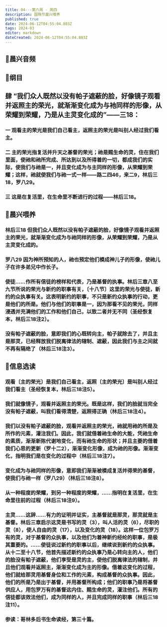 ```yaml
---
title: 04---第六周 · 周四
description: 国殇节晨兴喂养
published: true
date: 2024-06-12T04:55:04.803Z
tags: 2024-03
editor: markdown
dateCreated: 2024-06-12T04:55:04.803Z
---
```


## 🎵晨兴音频

## 📖纲目

## 肆    “我们众人既然以没有帕子遮蔽的脸，好像镜子观看并返照主的荣光，就渐渐变化成为与衪同样的形像，从荣耀到荣耀，乃是从主灵变化成的”——三18：

### 一    观看主的荣光是我们自己看主，返照主的荣光是叫别人经过我们看主。

### 二    主的荣光指复活并升天之基督的荣光；祂是赐生命的灵，住在我们里面，使祂和祂所完成、所达到以及所得着的一切，都成我们的实际，使我们与祂是一，并且变化成为与主同样的形像，从荣耀到荣耀；这样，祂就使我们与祂一式一样——路二四46，来二9，林后三18，罗八29。

### 三    这是在复活里，在生命里不断进行的过程——林后三18。

## 📖晨兴喂养

### 林后三18    但我们众人既然以没有帕子遮蔽的脸，好像镜子观看并返照主的荣光，就渐渐变化成为与祂同样的形像，从荣耀到荣耀，乃是从主灵变化成的。

### 罗八29    因为神所预知的人，祂也预定他们模成神儿子的形像，使祂儿子在许多弟兄中作长子。

### 使徒……作所有信徒的榜样和代表，乃是基督的执事。林后三章八至九节所说的荣光与新约的职事有关，〔十八节〕这里的荣光与使徒，新约的众执事有关。这表明新约的职事，不只是新约众执事的行动，更是他们的所是。他们与他们的职事是一，因为那看不见的荣光，同样浸透并充满他们的工作和他们自己，以致二者并无不同（圣经恢复本，林后三18注2）。

### 没有帕子遮蔽的脸，意即我们的心既转向主，帕子就除去了，并且主是那灵，已经释放我们脱离律法的辖制、遮蔽，因此我们与主之间就不再有隔绝了（林后三18注3）。

## 📖信息选读

### 观看〔主的荣光〕是我们自己看主，返照〔主的荣光〕是叫别人经过我们看主（圣经恢复本，林后三18注5）。

### 我们就像镜子，观看并返照主的荣光。既是这样，我们的脸就当完全没有帕子遮蔽，叫我们看得清楚，返照得正确（林后三18注4）。

### 我们以没有帕子遮蔽的脸，观看并返照主的荣光，祂就用祂的所是及所作的元素，灌注我们。因此，我们就借着祂生命的大能，凭祂生命的素质，渐渐新陈代谢地变化，而有祂生命的形状；并且主要的借着我们心思的更新（罗十二2），渐渐变化形像，成为祂的形像。渐渐变化，指明我们是在变化的过程中（林后三18注7）。

### 变化成为与祂同样的形像，意即我们渐渐被模成复活并得荣的基督，使我们与祂一样（罗八29）（林后三18注8）。

### 从一种程度的荣耀，到另一种程度的荣耀，……指明在复活里，在生命里往前的过程（林后三18注9）。

### 主灵……这辞……有力的证明并证实，主基督就是那灵，那灵就是主基督。林后三章启示这灵是书写的灵（3），叫人活的灵（6），尽职的灵（8），使人自由的灵（17），以及变化的灵（18）。这样一位包罗万有的灵，对于基督的众执事，以及他们为着神新约经纶的职事，是极其重要的。……使徒说过新约的职事以后，继续说到新约的众执事。从十二至十八节，他首先描述新约的众执事乃是心转向主的人，他们的脸没有帕子遮蔽，他们享受是灵的主，使他们脱离律法的辖制，并且他们观看并返照主，渐渐变化成为主的形像。借着这变化的过程，他们就给那灵用基督身位和工作的元素，构成基督的众执事。因此，他们的所是乃是出于基督，并用基督所构成；他们的职事乃是将基督供应人，用包罗万有的基督这内住、赐生命的灵，灌注他们。所有的信徒都该效法他们，成为同样的人，并且完成同样的职事（林后三18注11）。

### 参读：哥林多后书生命读经，第三十篇。
<!-- Google tag (gtag.js) -->
<script async src="https://www.googletagmanager.com/gtag/js?id=G-1P8709Z16T"></script>
<script>
  window.dataLayer = window.dataLayer || [];
  function gtag(){dataLayer.push(arguments);}
  gtag('js', new Date());

  gtag('config', 'G-1P8709Z16T');
</script>